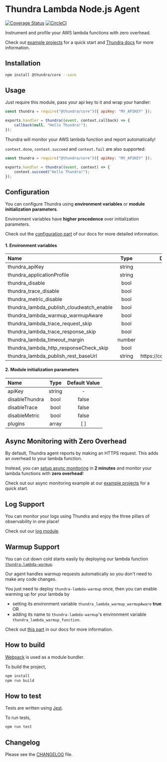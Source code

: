 # Thundra Lambda Node.js Agent

[![Coverage Status](https://coveralls.io/repos/github/thundra-io/thundra-lambda-agent-nodejs/badge.svg?branch=master)](https://coveralls.io/github/thundra-io/thundra-lambda-agent-nodejs?branch=master)
[![CircleCI](https://circleci.com/gh/thundra-io/thundra-lambda-agent-nodejs.svg?style=svg)](https://circleci.com/gh/thundra-io/thundra-lambda-agent-nodejs)

Instrument and profile your AWS lambda functions with zero overhead.

Check out [example projects](https://github.com/thundra-io/thundra-examples-lambda-nodejs) for a quick start and [Thundra docs](https://thundra.readme.io/docs) for more information.

## Installation

```bash
npm install @thundra/core --save
```

## Usage

Just require this module, pass your api key to it and wrap your handler:

```js
const thundra = require("@thundra/core")({ apiKey: "MY_APIKEY" });

exports.handler = thundra((event, context,callback) => {
    callback(null, "Hello Thundra!");
});
```

Thundra will monitor your AWS lambda function and report automatically!

`context.done`, `context.succeed` and `context.fail` are also supported:

```js
const thundra = require("@thundra/core")({ apiKey: "MY_APIKEY" });

exports.handler = thundra((event, context) => {
    context.succeed("Hello Thundra!");
});
```

## Configuration
You can configure Thundra using **environment variables** or **module initialization parameters**.

Environment variables have **higher precedence** over initialization parameters.

Check out the [configuration part](https://thundra.readme.io/docs/nodejs-configuration) of our docs for more detailed information.

#### 1. Environment variables

| Name                                     | Type   | Default Value |
|:-----------------------------------------|:------:|:-------------:|
| thundra_apiKey                           | string |       -       |
| thundra_applicationProfile               | string |    default    |
| thundra_disable                          |  bool  |     false     |
| thundra_trace_disable                    |  bool  |     false     |
| thundra_metric_disable                   |  bool  |     false     |
| thundra_lambda_publish_cloudwatch_enable |  bool  |     false     |
| thundra_lambda_warmup_warmupAware        |  bool  |     false     |
| thundra_lambda_trace_request_skip        |  bool  |     false     |
| thundra_lambda_trace_response_skip       |  bool  |     false     |
| thundra_lambda_timeout_margin            | number |     200       |
| thundra_lambda_http_responseCheck_skip   |  bool  |     false     |
| thundra_lambda_publish_rest_baseUrl      | string |  https<nolink>://collector.thundra.io/api  |

#### 2. Module initialization parameters

| Name           | Type   | Default Value |
|:---------------|:------:|:-------------:|
| apiKey         | string |       -       |
| disableThundra |  bool  |     false     |
| disableTrace   |  bool  |     false     |
| disableMetric  |  bool  |     false     |
| plugins        |  array |      [ ]      |


## Async Monitoring with Zero Overhead
By default, Thundra agent reports by making an HTTPS request. This adds an overhead to your lambda function.

Instead, you can [setup async monitoring](https://docs.thundra.io/docs/how-to-setup-async-monitoring) in **2 minutes** and monitor your lambda functions with **zero overhead**!

Check out our async monitoring example at our [example projects](https://github.com/thundra-io/thundra-examples-lambda-nodejs)  for a quick start.


## Log Support
You can monitor your logs using Thundra and enjoy the three pillars of observability in one place!

Check out our [log module](https://github.com/thundra-io/thundra-lambda-agent-nodejs-log).

## Warmup Support
You can cut down cold starts easily by deploying our lambda function [`thundra-lambda-warmup`](https://github.com/thundra-io/thundra-lambda-warmup).

Our agent handles warmup requests automatically so you don't need to make any code changes.

You just need to deploy `thundra-lambda-warmup` once, then you can enable warming up for your lambda by 
* setting its environment variable `thundra_lambda_warmup_warmupAware` **true** OR
* adding its name to `thundra-lambda-warmup`'s environment variable `thundra_lambda_warmup_function`.

Check out [this part](https://thundra.readme.io/docs/how-to-warmup) in our docs for more information.

## How to build
[Webpack](https://webpack.js.org/) is used as a module bundler.

To build the project,
 ```bash
 npm install
 npm run build
 ```

## How to test
Tests are written using [Jest](https://facebook.github.io/jest/).

To run tests,
 ```bash
 npm run test
 ```

## Changelog

Please see the [CHANGELOG](https://github.com/thundra-io/thundra-lambda-agent-nodejs/blob/master/CHANGELOG.md) file.